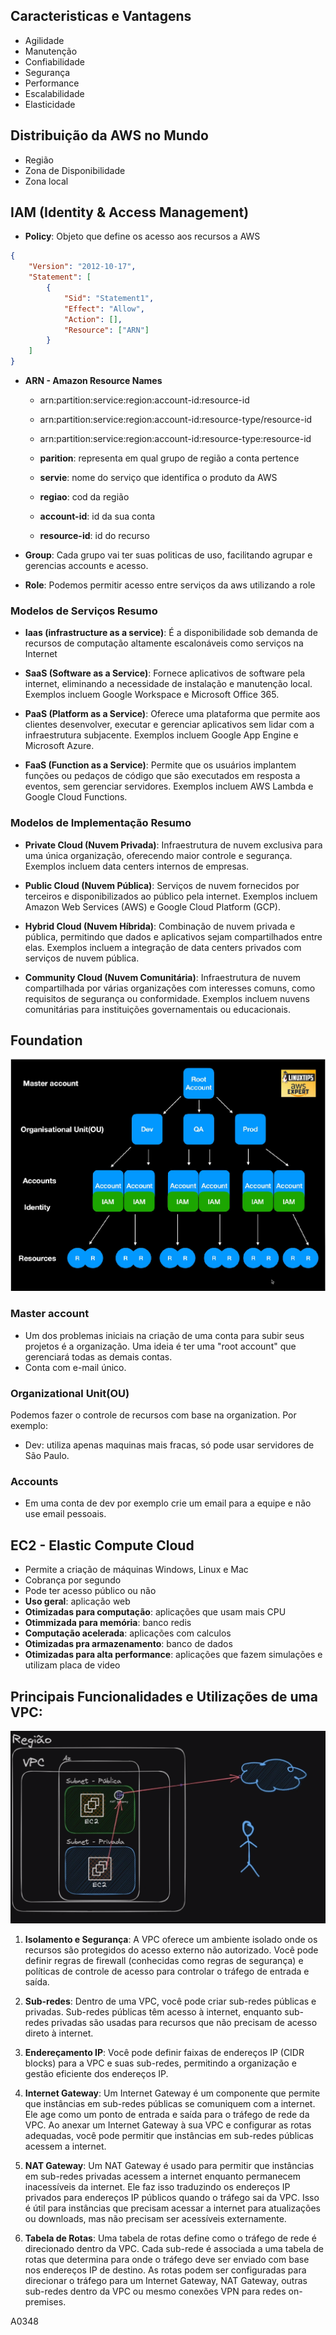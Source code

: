 ## Caracteristicas e Vantagens

- Agilidade
- Manutenção
- Confiabilidade
- Segurança
- Performance
- Escalabilidade
- Elasticidade


## Distribuição da AWS no Mundo

- Região
- Zona de Disponibilidade
- Zona local

## IAM (Identity & Access Management)

- **Policy**: Objeto que define os acesso aos recursos a AWS
```json
{
	"Version": "2012-10-17",
	"Statement": [
		{
			"Sid": "Statement1",
			"Effect": "Allow",
			"Action": [],
			"Resource": ["ARN"]
		}
	]
}
```
- **ARN - Amazon Resource Names**
    - arn:partition:service:region:account-id:resource-id
    - arn:partition:service:region:account-id:resource-type/resource-id
    - arn:partition:service:region:account-id:resource-type:resource-id

    - **parition**: representa em qual grupo de região a conta pertence
    - **servie**: nome do serviço que identifica o produto da AWS
    - **regiao**: cod da região
    - **account-id**: id da sua conta
    - **resource-id**: id do recurso


- **Group**: Cada grupo vai ter suas politicas de uso, facilitando agrupar e gerencias accounts e acesso.
- **Role**: Podemos permitir acesso entre serviços da aws utilizando a role


### Modelos de Serviços Resumo

- **Iaas (infrastructure as a service)**: É a disponibilidade sob demanda de recursos de computação altamente escalonáveis como serviços na Internet

- **SaaS (Software as a Service)**: Fornece aplicativos de software pela internet, eliminando a necessidade de instalação e manutenção local. Exemplos incluem Google Workspace e Microsoft Office 365.

- **PaaS (Platform as a Service)**: Oferece uma plataforma que permite aos clientes desenvolver, executar e gerenciar aplicativos sem lidar com a infraestrutura subjacente. Exemplos incluem Google App Engine e Microsoft Azure.

- **FaaS (Function as a Service)**: Permite que os usuários implantem funções ou pedaços de código que são executados em resposta a eventos, sem gerenciar servidores. Exemplos incluem AWS Lambda e Google Cloud Functions.

### Modelos de Implementação Resumo

- **Private Cloud (Nuvem Privada)**: Infraestrutura de nuvem exclusiva para uma única organização, oferecendo maior controle e segurança. Exemplos incluem data centers internos de empresas.

- **Public Cloud (Nuvem Pública)**: Serviços de nuvem fornecidos por terceiros e disponibilizados ao público pela internet. Exemplos incluem Amazon Web Services (AWS) e Google Cloud Platform (GCP).

- **Hybrid Cloud (Nuvem Híbrida)**: Combinação de nuvem privada e pública, permitindo que dados e aplicativos sejam compartilhados entre elas. Exemplos incluem a integração de data centers privados com serviços de nuvem pública.

- **Community Cloud (Nuvem Comunitária)**: Infraestrutura de nuvem compartilhada por várias organizações com interesses comuns, como requisitos de segurança ou conformidade. Exemplos incluem nuvens comunitárias para instituições governamentais ou educacionais.


## Foundation
![Root Account](./img/image.png)
### Master account
- Um dos problemas iniciais na criação de uma conta para subir seus projetos é a organização. Uma ideia é ter uma "root account" que gerenciará todas as demais contas.
- Conta com e-mail único.
### Organizational Unit(OU)
Podemos fazer o controle de recursos com base na organization. Por exemplo:
- Dev: utiliza apenas maquinas mais fracas, só pode usar servidores de São Paulo.

### Accounts
- Em uma conta de dev por exemplo crie um email para a equipe e não use email pessoais.



## EC2 - Elastic Compute Cloud
- Permite a criação de máquinas Windows, Linux e Mac
- Cobrança por segundo
- Pode ter acesso público ou não
- **Uso geral**: aplicação web
- **Otimizadas para computação**: aplicações que usam mais CPU
- **Otimmizada para memória**: banco redis
- **Computação acelerada**:  aplicações com calculos
- **Otimizadas pra armazenamento**: banco de dados
- **Otimizadas para alta performance**:  aplicações que fazem simulações e utilizam placa de video


## Principais Funcionalidades e Utilizações de uma VPC:
![Root Account](./img/vpc.png)

1. **Isolamento e Segurança**: A VPC oferece um ambiente isolado onde os recursos são protegidos do acesso externo não autorizado. Você pode definir regras de firewall (conhecidas como regras de segurança) e políticas de controle de acesso para controlar o tráfego de entrada e saída.

2. **Sub-redes**: Dentro de uma VPC, você pode criar sub-redes públicas e privadas. Sub-redes públicas têm acesso à internet, enquanto sub-redes privadas são usadas para recursos que não precisam de acesso direto à internet.

3. **Endereçamento IP**: Você pode definir faixas de endereços IP (CIDR blocks) para a VPC e suas sub-redes, permitindo a organização e gestão eficiente dos endereços IP.

4. **Internet Gateway**: Um Internet Gateway é um componente que permite que instâncias em sub-redes públicas se comuniquem com a internet. Ele age como um ponto de entrada e saída para o tráfego de rede da VPC. Ao anexar um Internet Gateway à sua VPC e configurar as rotas adequadas, você pode permitir que instâncias em sub-redes públicas acessem a internet.

5. **NAT Gateway**: Um NAT Gateway é usado para permitir que instâncias em sub-redes privadas acessem a internet enquanto permanecem inacessíveis da internet. Ele faz isso traduzindo os endereços IP privados para endereços IP públicos quando o tráfego sai da VPC. Isso é útil para instâncias que precisam acessar a internet para atualizações ou downloads, mas não precisam ser acessíveis externamente.

6. **Tabela de Rotas**: Uma tabela de rotas define como o tráfego de rede é direcionado dentro da VPC. Cada sub-rede é associada a uma tabela de rotas que determina para onde o tráfego deve ser enviado com base nos endereços IP de destino. As rotas podem ser configuradas para direcionar o tráfego para um Internet Gateway, NAT Gateway, outras sub-redes dentro da VPC ou mesmo conexões VPN para redes on-premises.

A0348